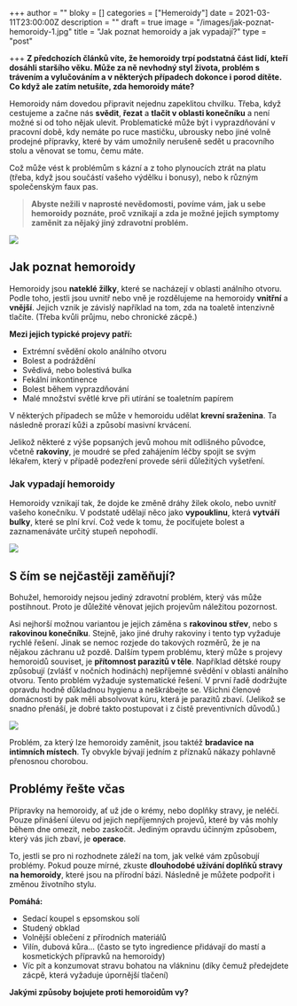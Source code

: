 +++
author = ""
bloky = []
categories = ["Hemeroidy"]
date = 2021-03-11T23:00:00Z
description = ""
draft = true
image = "/images/jak-poznat-hemoroidy-1.jpg"
title = "Jak poznat hemoroidy a jak vypadají?"
type = "post"

+++
**Z předchozích článků víte, že hemoroidy trpí podstatná část lidí, kteří dosáhli staršího věku. Může za ně nevhodný styl života, problém s trávením a vylučováním a v některých případech dokonce i porod dítěte. Co když ale zatím netušíte, zda hemoroidy máte?**

Hemoroidy nám dovedou připravit nejednu zapeklitou chvilku. Třeba, když cestujeme a začne nás **svědit**, **řezat** a **tlačit v oblasti konečníku** a není možné si od toho nějak ulevit. Problematické může být i vyprazdňování v pracovní době, kdy nemáte po ruce mastičku, ubrousky nebo jiné volně prodejné přípravky, které by vám umožnily nerušeně sedět u pracovního stolu a věnovat se tomu, čemu máte.

Což může vést k problémům s kázní a z toho plynoucích ztrát na platu (třeba, když jsou součástí vašeho výdělku i bonusy), nebo k různým společenským faux pas.

> **Abyste nežili v naprosté nevědomosti, povíme vám, jak u sebe hemoroidy poznáte, proč vznikají a zda je možné jejich symptomy zaměnit za nějaký jiný zdravotní problém.**

![](/images/co-jsou-to-hemoroidy.jpg)

## Jak poznat hemoroidy

Hemoroidy jsou **nateklé žilky**, které se nacházejí v oblasti análního otvoru. Podle toho, jestli jsou uvnitř nebo vně je rozdělujeme na hemoroidy **vnitřní** a **vnější**. Jejich vznik je závislý například na tom, zda na toaletě intenzivně tlačíte. (Třeba kvůli průjmu, nebo chronické zácpě.)

**Mezi jejich typické projevy patří:**

* Extrémní svědění okolo análního otvoru
* Bolest a podráždění
* Svědivá, nebo bolestivá bulka
* Fekální inkontinence
* Bolest během vyprazdňování
* Malé množství světlé krve při utírání se toaletním papírem

V některých případech se může v hemoroidu udělat **krevní sraženina**. Ta následně prorazí kůži a způsobí masivní krvácení.

Jelikož některé z výše popsaných jevů mohou mít odlišného původce, včetně **rakoviny**, je moudré se před zahájením léčby spojit se svým lékařem, který v případě podezření provede sérii důležitých vyšetření.

### Jak vypadají hemoroidy

  
Hemoroidy vznikají tak, že dojde ke změně dráhy žilek okolo, nebo uvnitř vašeho konečníku. V podstatě udělají něco jako **vypouklinu**, která **vytváří bulky**, které se plní krví. Což vede k tomu, že pociťujete bolest a zaznamenáváte určitý stupeň nepohodlí.

![](/images/jak-vypadaji-hemoroidy.jpg)

## S čím se nejčastěji zaměňují?

Bohužel, hemoroidy nejsou jediný zdravotní problém, který vás může postihnout. Proto je důležité věnovat jejich projevům náležitou pozornost.

Asi nejhorší možnou variantou je jejich záměna s **rakovinou střev**, nebo s **rakovinou konečníku**. Stejně, jako jiné druhy rakoviny i tento typ vyžaduje rychlé řešení. Jinak se nemoc rozjede do takových rozměrů, že je na nějakou záchranu už pozdě. Dalším typem problému, který může s projevy hemoroidů souviset, je **přítomnost parazitů v těle**. Například dětské roupy způsobují (zvlášť v nočních hodinách) nepříjemné svědění v oblasti análního otvoru. Tento problém vyžaduje systematické řešení. V první řadě dodržujte opravdu hodně důkladnou hygienu a neškrábejte se. Všichni členové domácnosti by pak měli absolvovat kúru, která je parazitů zbaví. (Jelikož se snadno přenáší, je dobré takto postupovat i z čistě preventivních důvodů.)

![](/images/s-cim-se-zamenuji-hemoroidy.jpg)

Problém, za který lze hemoroidy zaměnit, jsou taktéž **bradavice na intimních místech**. Ty obvykle bývají jedním z příznaků nákazy pohlavně přenosnou chorobou.

## Problémy řešte včas

Přípravky na hemoroidy, ať už jde o krémy, nebo doplňky stravy, je neléčí. Pouze přinášení úlevu od jejich nepříjemných projevů, které by vás mohly během dne omezit, nebo zaskočit. Jediným opravdu účinným způsobem, který vás jich zbaví, je **operace**.

To, jestli se pro ni rozhodnete záleží na tom, jak velké vám způsobují problémy. Pokud pouze mírné, zkuste **dlouhodobé užívání doplňků stravy na hemoroidy**, které jsou na přírodní bázi. Následně je můžete podpořit i změnou životního stylu.

**Pomáhá:**

* Sedací koupel s epsomskou solí
* Studený obklad
* Volnější oblečení z přírodních materiálů
* Vilín, dubová kůra… (často se tyto ingredience přidávají do mastí a kosmetických přípravků na hemoroidy)
* Víc pít a konzumovat stravu bohatou na vlákninu (díky čemuž předejdete zácpě, která vyžaduje úpornější tlačení)

**Jakými způsoby bojujete proti hemoroidům vy?**